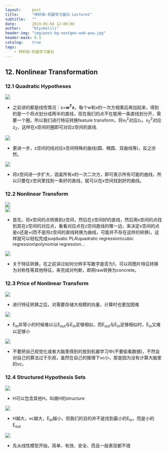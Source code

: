 ```yaml
---
layout:     post
title:      "林轩田-机器学习基石-Lecture1"
subtitle:   ""
date:       2019-05-04 12:00:00
author:     "btyzkelili"
header-img: "img/post-bg-nextgen-web-pwa.jpg"
header-mask: 0.3
catalog:    true
tags:
    - 林轩田:机器学习基石
---
```

## 12. Nonlinear Transformation

### 12.1 Quadratic Hypotheses
![](/img/linxuant-jishi/12-1.png)     

* 之前讲的都是线性情况：s=**w<sup>T</sup>x**，每个w和x的一次方相乘后再加起来，得到的是一个将点划分成两半的直线，现在我们的点不在能用一条直线划分开，需要一个圈，所以我们进行特征转换feature transform，将x<sub>1</sub><sup>2</sup>对应z<sub>1</sub>，x<sub>2</sub><sup>2</sup>对应z<sub>2</sub>，这样在x空间的圈即可对应z空间的直线.

![](/img/linxuant-jishi/12-1.png)     

* 更进一步，z空间的线对应x空间特殊的曲线(圆、椭圆、双曲线等)，反之亦然。

![](/img/linxuant-jishi/12-1.png)     

* 将z空间进一步扩大，涵盖所有x的一次二次方，即可表示所有可能的曲线，所以只要在z空间里找到一条好的直线，就可以在x空间找到好的曲线。

### 12.2 Nonlinear Transform

![](/img/linxuant-jishi/12-4.png)  
![](/img/linxuant-jishi/12-5.png)      

* 首先，将x空间的点转换到z空间，然后在z空间好的直线，然后用x空间的点找到其在z空间的对应点，看看对应点在z空间直线的哪一边，来决定x空间的点是o还是×(而不是将z空间的直线转换为曲线，可能并不存在这样的转换)，这样就可以轻松完成suqduatic PLA\quadratic regression\cubic regression\polynomial regression...

![](/img/linxuant-jishi/12-6.png)     

* 关于特征转换，在之前讲过如何分辨手写数字是否为1，可以将图片特征转换为对称性等其他特征，来完成对判断，即把raw转换为concrete。

### 12.3 Price of Nonlinear Transform

![](/img/linxuant-jishi/12-7.png)     

* 进行特征转换之后，对需要存储大规模的向量，计算时也更加困难

![](/img/linxuant-jishi/12-8.png)     

* E<sub>in</sub>非常小的时候难以让E<sub>out</sub>与E<sub>in</sub>足够相似，而E<sub>out</sub>与E<sub>in</sub>足够相似时，E<sub>in</sub>又难以足够小

![](/img/linxuant-jishi/12-9.png)     

* 不要把自己视觉化或者大脑里得到的放到机器学习中(不要偷看数据)，不然会对自己的算法过于乐观，虽然在自己的推理下vc小，那是因为没有计算大脑里的vc。

### 12.4 Structured Hypothesis Sets

![](/img/linxuant-jishi/12-10.png)     

* H可以包含其他H，叫做H的structure

![](/img/linxuant-jishi/12-11.png)    

* H越大，vc越大，E<sub>in</sub>越小，但我们的目的并不是找到最小的E<sub>in</sub>，而是小的E<sub>out</sub>

![](/img/linxuant-jishi/12-12.png)     

* 先从线性模型开始，简单、有效、安全、而且一般表现都不错
